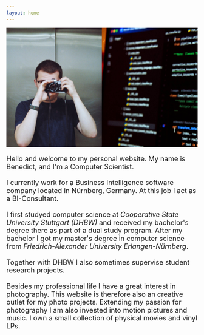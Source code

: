 ```yaml
---
layout: home
---
```

<div
    style="
        max-height: 400px;
        max-width: 700px;
        overflow: hidden;
    "
>
<img img src="/resources/home_pic.png" alt="Home pic">
</div>
<br>

<font size="4.5">
Hello and welcome to my personal website. My name is Benedict, and I'm a Computer Scientist. <br/><br/>
I currently work for a Business Intelligence software company located in Nürnberg, Germany. At this job I act as a BI-Consultant.<br/><br/>
I first studyed computer science at <i>Cooperative State University Stuttgart (DHBW)</i> and received my bachelor's degree there as part of a dual study program. After my bachelor I got my master's degree in computer science from <i>Friedrich-Alexander University Erlangen-Nürnberg</i>.<br/><br/>
Together with DHBW I also sometimes supervise student research projects.<br/><br/>
Besides my professional life I have a great interest in photography. This website is therefore also an creative outlet for my photo projects. Extending my passion for photography I am also invested into motion pictures and music. I own a small collection of physical movies and vinyl LPs. 
</font>
<br>